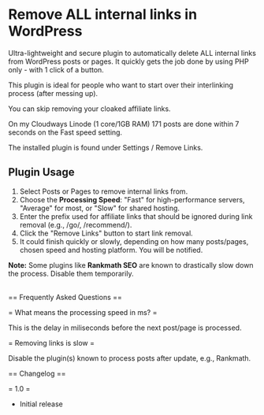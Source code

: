 # Remove ALL internal links in WordPress
Ultra-lightweight and secure plugin to automatically delete ALL internal links from WordPress posts or pages. It quickly gets the job done by using PHP only - with 1 click of a button.

This plugin is ideal for people who want to start over their interlinking process (after messing up).

You can skip removing your cloaked affiliate links.

On my Cloudways Linode (1 core/1GB RAM) 171 posts are done within 7 seconds on the Fast speed setting.

The installed plugin is found under Settings / Remove Links.

<h2>Plugin Usage</h2>
<ol>
            <li>Select Posts or Pages to remove internal links from.</li>
            <li>Choose the <b>Processing Speed</b>: "Fast" for high-performance servers, "Average" for most, or "Slow" for shared hosting.</li>
            <li>Enter the prefix used for affiliate links that should be ignored during link removal (e.g., /go/, /recommend/).</li>
			<li>Click the "Remove Links" button to start link removal.</li>
            <li>It could finish quickly or slowly, depending on how many posts/pages, chosen speed and hosting platform. You will be notified.</li>
</ol>
<strong>Note:</strong> Some plugins like <b>Rankmath SEO</b> are known to drastically slow down the process. Disable them temporarily.
<br><br>

== Frequently Asked Questions ==

= What means the processing speed in ms? =

This is the delay in miliseconds before the next post/page is processed.

= Removing links is slow =

Disable the plugin(s) known to process posts after update, e.g., Rankmath.

== Changelog ==

= 1.0 =
* Initial release
